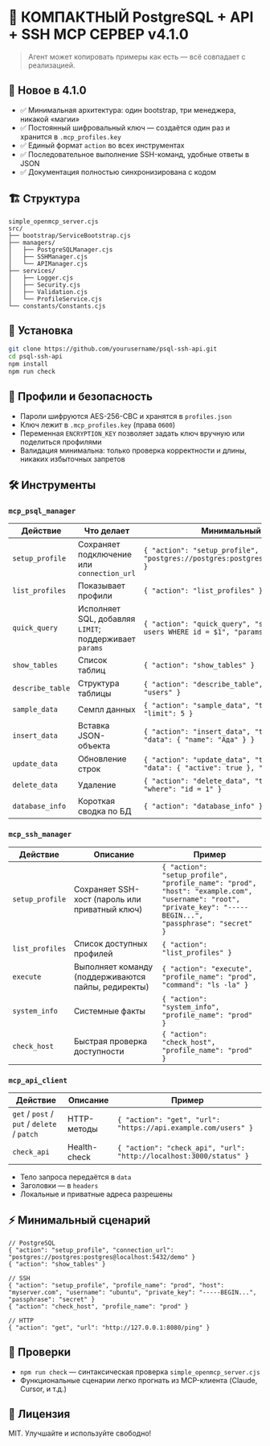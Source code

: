 # 🚀 КОМПАКТНЫЙ PostgreSQL + API + SSH MCP СЕРВЕР v4.1.0

> Агент может копировать примеры как есть — всё совпадает с реализацией.

## 🎯 Новое в 4.1.0
- ✅ Минимальная архитектура: один bootstrap, три менеджера, никакой «магии»
- ✅ Постоянный шифровальный ключ — создаётся один раз и хранится в `.mcp_profiles.key`
- ✅ Единый формат `action` во всех инструментах
- ✅ Последовательное выполнение SSH-команд, удобные ответы в JSON
- ✅ Документация полностью синхронизирована с кодом

## 🏗️ Структура
```
simple_openmcp_server.cjs
src/
├── bootstrap/ServiceBootstrap.cjs
├── managers/
│   ├── PostgreSQLManager.cjs
│   ├── SSHManager.cjs
│   └── APIManager.cjs
├── services/
│   ├── Logger.cjs
│   ├── Security.cjs
│   ├── Validation.cjs
│   └── ProfileService.cjs
└── constants/Constants.cjs
```

## 🔧 Установка
```bash
git clone https://github.com/yourusername/psql-ssh-api.git
cd psql-ssh-api
npm install
npm run check
```

## 🔐 Профили и безопасность
- Пароли шифруются AES-256-CBC и хранятся в `profiles.json`
- Ключ лежит в `.mcp_profiles.key` (права `0600`)
- Переменная `ENCRYPTION_KEY` позволяет задать ключ вручную или поделиться профилями
- Валидация минимальна: только проверка корректности и длины, никаких избыточных запретов

## 🛠️ Инструменты

### `mcp_psql_manager`
| Действие | Что делает | Минимальный запрос |
| --- | --- | --- |
| `setup_profile` | Сохраняет подключение или `connection_url` | `{ "action": "setup_profile", "connection_url": "postgres://postgres:postgres@localhost:5432/demo" }` |
| `list_profiles` | Показывает профили | `{ "action": "list_profiles" }` |
| `quick_query` | Исполняет SQL, добавляя `LIMIT`; поддерживает `params` | `{ "action": "quick_query", "sql": "SELECT * FROM users WHERE id = $1", "params": [1] }` |
| `show_tables` | Список таблиц | `{ "action": "show_tables" }` |
| `describe_table` | Структура таблицы | `{ "action": "describe_table", "table_name": "users" }` |
| `sample_data` | Семпл данных | `{ "action": "sample_data", "table_name": "users", "limit": 5 }` |
| `insert_data` | Вставка JSON-объекта | `{ "action": "insert_data", "table_name": "users", "data": { "name": "Ада" } }` |
| `update_data` | Обновление строк | `{ "action": "update_data", "table_name": "users", "data": { "active": true }, "where": "id = 1" }` |
| `delete_data` | Удаление | `{ "action": "delete_data", "table_name": "users", "where": "id = 1" }` |
| `database_info` | Короткая сводка по БД | `{ "action": "database_info" }` |

### `mcp_ssh_manager`
| Действие | Описание | Пример |
| --- | --- | --- |
| `setup_profile` | Сохраняет SSH-хост (пароль или приватный ключ) | `{ "action": "setup_profile", "profile_name": "prod", "host": "example.com", "username": "root", "private_key": "-----BEGIN...", "passphrase": "secret" }` |
| `list_profiles` | Список доступных профилей | `{ "action": "list_profiles" }` |
| `execute` | Выполняет команду (поддерживаются пайпы, редиректы) | `{ "action": "execute", "profile_name": "prod", "command": "ls -la" }` |
| `system_info` | Системные факты | `{ "action": "system_info", "profile_name": "prod" }` |
| `check_host` | Быстрая проверка доступности | `{ "action": "check_host", "profile_name": "prod" }` |

### `mcp_api_client`
| Действие | Описание | Пример |
| --- | --- | --- |
| `get` / `post` / `put` / `delete` / `patch` | HTTP-методы | `{ "action": "get", "url": "https://api.example.com/users" }` |
| `check_api` | Health-check | `{ "action": "check_api", "url": "http://localhost:3000/status" }` |

- Тело запроса передаётся в `data`
- Заголовки — в `headers`
- Локальные и приватные адреса разрешены

## ⚡ Минимальный сценарий
```jsonc
// PostgreSQL
{ "action": "setup_profile", "connection_url": "postgres://postgres:postgres@localhost:5432/demo" }
{ "action": "show_tables" }

// SSH
{ "action": "setup_profile", "profile_name": "prod", "host": "myserver.com", "username": "ubuntu", "private_key": "-----BEGIN...", "passphrase": "secret" }
{ "action": "check_host", "profile_name": "prod" }

// HTTP
{ "action": "get", "url": "http://127.0.0.1:8080/ping" }
```

## 🧪 Проверки
- `npm run check` — синтаксическая проверка `simple_openmcp_server.cjs`
- Функциональные сценарии легко прогнать из MCP-клиента (Claude, Cursor, и т.д.)

## 📄 Лицензия
MIT. Улучшайте и используйте свободно!
